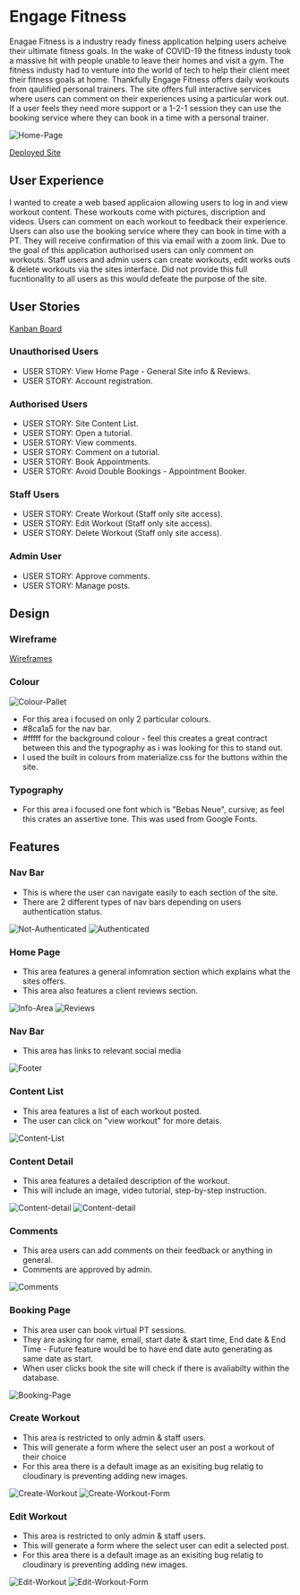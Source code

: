 # Engage Fitness

Enagae Fitness is a industry ready finess application helping users acheive their ultimate fitness goals. In the wake of COVID-19 the fitness industy took a massive hit with people unable to leave their homes and visit a gym. The fitness industy had to venture into the world of tech to help their client meet their fitness goals at home. Thankfully Engage Fitness offers daily workouts from qaulified personal trainers. The site offers full interactive services where users can comment on their experiences using a particular work out. If a user feels they need more support or a 1-2-1 session they can use the booking service where they can book in a time with a personal trainer.

![Home-Page](https://github.com/CharlesB91/engage-fitness/blob/main/static/img/read-me-img/homepage.PNG)

[Deployed Site](https://engagefitness.herokuapp.com/)



## User Experience 

I wanted to create a web based applicaion allowing users to log in and view workout content. These workouts come with pictures, discription and videos. Users can comment on each workout to feedback their experience. Users can also use the booking service where they can book in time with a PT. They will receive confirmation of this via email with a zoom link. Due to the goal of this application authorised users can only comment on workouts. Staff users and admin users can create workouts, edit works outs & delete workouts via the sites interface. Did not provide this full fucntionality to all users as this would defeate the purpose of the site. 

## User Stories

[Kanban Board](https://github.com/CharlesB91/engage-fitness/projects/1)

### Unauthorised Users

- USER STORY: View Home Page - General Site info & Reviews.
- USER STORY: Account registration.

### Authorised Users

- USER STORY: Site Content List.
- USER STORY: Open a tutorial.
- USER STORY: View comments.
- USER STORY: Comment on a tutorial.
- USER STORY: Book Appointments.
- USER STORY: Avoid Double Bookings - Appointment Booker.

### Staff Users

- USER STORY: Create Workout (Staff only site access).
- USER STORY: Edit Workout (Staff only site access).
- USER STORY: Delete Workout (Staff only site access).

### Admin User

- USER STORY: Approve comments.
- USER STORY: Manage posts.


## Design


### Wireframe

[Wireframes](https://github.com/CharlesB91/engage-fitness/blob/main/static/img/read-me-img/wireframes.png)


### Colour

![Colour-Pallet](https://github.com/CharlesB91/engage-fitness/blob/main/static/img/read-me-img/colours.PNG)

- For this area i focused on only 2 particular colours.
- #8ca1a5 for the nav bar.
- #fffff for the background colour - feel this creates a great contract between this and the typography as i was looking for this to stand out.
- I used the built in colours from materialize.css for the buttons within the site.


### Typography

- For this area i focused one font which is "Bebas Neue", cursive; as feel this crates an assertive tone. This was used from Google Fonts.


## Features

### Nav Bar

- This is where the user can navigate easily to each section of the site. 
- There are 2 different types of nav bars depending on users authentication status.

![Not-Authenticated](https://github.com/CharlesB91/engage-fitness/blob/main/static/img/read-me-img/nav.PNG)
![Authenticated](https://github.com/CharlesB91/engage-fitness/blob/main/static/img/read-me-img/nav2.PNG)

### Home Page

- This area features a general infomration section which explains what the sites offers.
- This area also features a client reviews section.

![Info-Area](https://github.com/CharlesB91/engage-fitness/blob/main/static/img/read-me-img/info-section.PNG)
![Reviews](https://github.com/CharlesB91/engage-fitness/blob/main/static/img/read-me-img/reviews.PNG)

### Nav Bar

- This area has links to relevant social media

![Footer](https://github.com/CharlesB91/engage-fitness/blob/main/static/img/read-me-img/footer.PNG)

### Content List

- This area features a list of each workout posted.
- The user can click on "view workout" for more detais. 

![Content-List](https://github.com/CharlesB91/engage-fitness/blob/main/static/img/read-me-img/content-list.PNG)

### Content Detail

- This area features a detailed description of the workout.
- This will include an image, video tutorial, step-by-step instruction.

![Content-detail](https://github.com/CharlesB91/engage-fitness/blob/main/static/img/read-me-img/detail-section.PNG)
![Content-detail](https://github.com/CharlesB91/engage-fitness/blob/main/static/img/read-me-img/detail-section2.PNG)

### Comments

- This area users can add comments on their feedback or anything in general.
- Comments are approved by admin.

![Comments](https://github.com/CharlesB91/engage-fitness/blob/main/static/img/read-me-img/comments.PNG)

### Booking Page

- This area user can book virtual PT sessions.
- They are asking for name, email, start date & start time, End date & End Time - Future feature would be to have end date auto generating as same date as start. 
- When user clicks book the site will check if there is avaliabilty within the database. 

![Booking-Page](https://github.com/CharlesB91/engage-fitness/blob/main/static/img/read-me-img/booking.PNG)

### Create Workout

- This area is restricted to only admin & staff users.
- This will generate a form where the select user an post a workout of their choice
- For this area there is a default image as an exisiting bug relatig to cloudinary is preventing adding new images. 

![Create-Workout](https://github.com/CharlesB91/engage-fitness/blob/main/static/img/read-me-img/create.PNG)
![Create-Workout-Form](https://github.com/CharlesB91/engage-fitness/blob/main/static/img/read-me-img/create-form.PNG)

### Edit Workout

- This area is restricted to only admin & staff users.
- This will generate a form where the select user can edit a selected post.
- For this area there is a default image as an exisiting bug relatig to cloudinary is preventing adding new images. 

![Edit-Workout](https://github.com/CharlesB91/engage-fitness/blob/main/static/img/read-me-img/edit-delete.PNG)
![Edit-Workout-Form](https://github.com/CharlesB91/engage-fitness/blob/main/static/img/read-me-img/edit-form.PNG)































